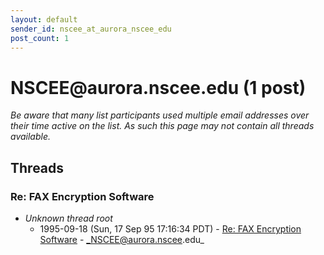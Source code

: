 ```yaml
---
layout: default
sender_id: nscee_at_aurora_nscee_edu
post_count: 1
---
```


# NSCEE<span>@</span>aurora.nscee.edu (1 post)

_Be aware that many list participants used multiple email addresses over their time active on the list. As such this page may not contain all threads available._

## Threads

### Re: FAX Encryption Software
+ _Unknown thread root_
  + 1995-09-18 (Sun, 17 Sep 95 17:16:34 PDT) - [Re: FAX Encryption Software](/archive/1995/09/1cb4f383acc55fce635be67af6c6f52b93b11144a5d0d24e0fb7a4d9b574f238) - _NSCEE@aurora.nscee.edu_

